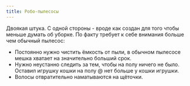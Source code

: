 ```yaml
---
title: Робо-пылесосы
---
```


Двоякая штука. С одной стороны - вроде как создан для того чтобы меньше думать об уборке. По факту требует к себе внимания больше чем обычный пылесос:

- Постоянно нужно чистить ёмкость от пыли, в обычном пылесосе мешка хватает на значительно больший срок.
- Нужно неустанно следить за тем, чтобы на полу ничего не было. Оставил игрушку кошки на полу @ нет больше у кошки игрушки.
- Волосы отвратительно наматываются на щёточки.
